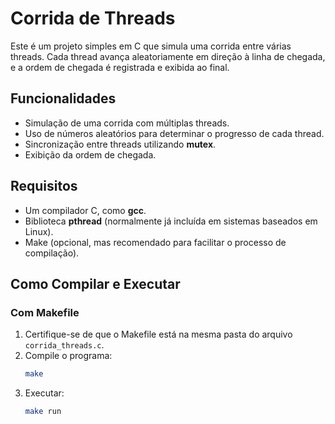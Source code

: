 # Corrida de Threads

Este é um projeto simples em C que simula uma corrida entre várias threads. Cada thread avança aleatoriamente em direção à linha de chegada, e a ordem de chegada é registrada e exibida ao final.

## Funcionalidades
- Simulação de uma corrida com múltiplas threads.
- Uso de números aleatórios para determinar o progresso de cada thread.
- Sincronização entre threads utilizando **mutex**.
- Exibição da ordem de chegada.

## Requisitos
- Um compilador C, como **gcc**.
- Biblioteca **pthread** (normalmente já incluída em sistemas baseados em Linux).
- Make (opcional, mas recomendado para facilitar o processo de compilação).

## Como Compilar e Executar

### Com Makefile
1. Certifique-se de que o Makefile está na mesma pasta do arquivo `corrida_threads.c`.
2. Compile o programa:
   ```bash
   make
3. Executar:
    ```bash
    make run
